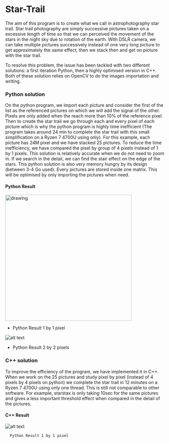 # Star-Trail

The aim of this program is to create what we call in astrophotography star trail. Star trail photography are simply successive pictures taken on a excessive length of time so that we can perceived the movement of the stars in the night sky due to rotation of the earth. With DSLR camera, we can take multiple pictures successively instead of one very long picture to get approximately the same effect, then we stack then and get on picture with the star trail.

To resolve this problem, the issue has been tackled with two different solutions: a first iteration Python, then a highly optimised version in C++. Both of these solution relies on OpenCV to do the images importation and writing.

### Python solution

On the python program, we import each picture and consider the first of the list as the referenced pictures on which we will add the signal of the other. Pixels are only added when the reach more than 10% of the reference pixel. Then to create the star trail we go through each and every pixel of each picture which is why the python program is highly time inefficient (The program takes around 24 min to complete the star trail with this small simplification on a Ryzen 7 4700U using only). For this example, each picture has 24M pixel and we have stacked 25 pictures. To reduce the time inefficiency, we have compared the pixel by group of 4 pixels instead of 1 by 1 pixels. This solution is relatively accurate when we do not need to zoom in. If we search in the detail, we can find the stair effect on the edge of the stars. This python solution is also very memory hungry by its design (between 3-4 Go used). Every pictures are stored inside one matrix. This will be optimised by only importing the pictures when need.

####      Python Result
<img src="https://github.com/Nicolas-M-Wong/Star-Trail/blob/main/Result/circum_polaire_1x1-Python.jpg?raw=true" alt="drawing" width="400"/>

   - Python Result 1 by 1 pixel
      
![alt text](https://github.com/Nicolas-M-Wong/Star-Trail/blob/main/Result/circum_polaire_fast2x2-Python.jpg?raw=true)

   - Python Result 2 by 2 pixels
      
### C++ solution

To improve the efficiency of the program, we have implemented it in C++. When we work on the 25 pictures and study pixel by pixel (instead of 4 pixels by 4 pixels on python) we complete the star trail in 12 minutes on a Ryzen 7 4700U using only one thread. This is still not comparable to other software. For example, starstax is only taking 10sec for the same pictures and gives a less important threshold effect when compared in the detail of the pictures.

####      C++ Result

![alt text](https://github.com/Nicolas-M-Wong/Star-Trail/blob/main/Result/circum_polaire_1x1-C++.jpg?raw=true)

      Python Result 1 by 1 pixel
      
